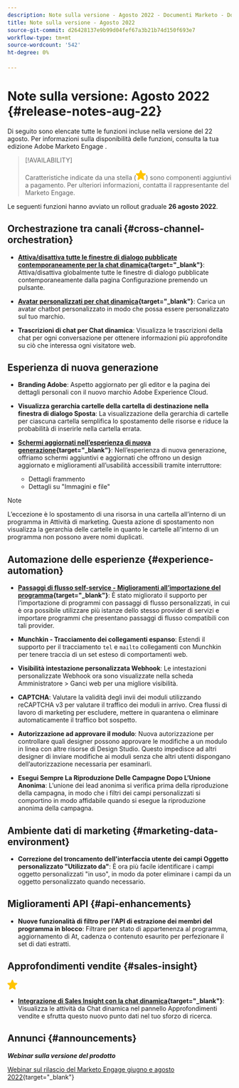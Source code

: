 ```yaml
---
description: Note sulla versione - Agosto 2022 - Documenti Marketo - Documentazione del prodotto
title: Note sulla versione - Agosto 2022
source-git-commit: d26428137e9b99d04fef67a3b21b74d150f693e7
workflow-type: tm+mt
source-wordcount: '542'
ht-degree: 0%

---
```


# Note sulla versione: Agosto 2022 {#release-notes-aug-22}

Di seguito sono elencate tutte le funzioni incluse nella versione del 22 agosto. Per informazioni sulla disponibilità delle funzioni, consulta la tua edizione Adobe Marketo Engage .

>[!AVAILABILITY]
>
>Caratteristiche indicate da una stella (![stella](assets/yellow-star.png)) sono componenti aggiuntivi a pagamento. Per ulteriori informazioni, contatta il rappresentante del Marketo Engage.

Le seguenti funzioni hanno avviato un rollout graduale **26 agosto 2022**.

## Orchestrazione tra canali {#cross-channel-orchestration}

* **[Attiva/disattiva tutte le finestre di dialogo pubblicate contemporaneamente per la chat dinamica](/help/marketo/product-docs/demand-generation/dynamic-chat/dialogues/dialogue-overview.md#disable-enable-all-dialogues){target=&quot;_blank&quot;}**: Attiva/disattiva globalmente tutte le finestre di dialogo pubblicate contemporaneamente dalla pagina Configurazione premendo un pulsante.

* **[Avatar personalizzati per chat dinamica](/help/marketo/product-docs/demand-generation/dynamic-chat/configuration.md#agent-settings){target=&quot;_blank&quot;}**: Carica un avatar chatbot personalizzato in modo che possa essere personalizzato sul tuo marchio.

* **Trascrizioni di chat per Chat dinamica**: Visualizza le trascrizioni della chat per ogni conversazione per ottenere informazioni più approfondite su ciò che interessa ogni visitatore web.

## Esperienza di nuova generazione

* **Branding Adobe**: Aspetto aggiornato per gli editor e la pagina dei dettagli personali con il nuovo marchio Adobe Experience Cloud.

* **Visualizza gerarchia cartelle della cartella di destinazione nella finestra di dialogo Sposta**: La visualizzazione della gerarchia di cartelle per ciascuna cartella semplifica lo spostamento delle risorse e riduce la probabilità di inserirle nella cartella errata.

* **[Schermi aggiornati nell’esperienza di nuova generazione](/help/marketo/product-docs/marketo-engage-next-generation-experience/toggle-switch.md){target=&quot;_blank&quot;}**: Nell’esperienza di nuova generazione, offriamo schermi aggiuntivi e aggiornati che offrono un design aggiornato e miglioramenti all’usabilità accessibili tramite interruttore:

   * Dettagli frammento
   * Dettagli su &quot;Immagini e file&quot;

>[!NOTE]
>
>L’eccezione è lo spostamento di una risorsa in una cartella all’interno di un programma in Attività di marketing. Questa azione di spostamento non visualizza la gerarchia delle cartelle in quanto le cartelle all&#39;interno di un programma non possono avere nomi duplicati.

## Automazione delle esperienze {#experience-automation}

* **[Passaggi di flusso self-service - Miglioramenti all’importazione del programma](/help/marketo/product-docs/core-marketo-concepts/smart-campaigns/flow-actions/flow-step-service.md){target=&quot;_blank&quot;}**: È stato migliorato il supporto per l’importazione di programmi con passaggi di flusso personalizzati, in cui è ora possibile utilizzare più istanze dello stesso provider di servizi e importare programmi che presentano passaggi di flusso compatibili con tali provider.

* **Munchkin - Tracciamento dei collegamenti espanso**: Estendi il supporto per il tracciamento `tel` e `mailto` collegamenti con Munchkin per tenere traccia di un set esteso di comportamenti web.

* **Visibilità intestazione personalizzata Webhook**: Le intestazioni personalizzate Webhook ora sono visualizzate nella scheda Amministratore > Ganci web per una migliore visibilità.

* **CAPTCHA**: Valutare la validità degli invii dei moduli utilizzando reCAPTCHA v3 per valutare il traffico dei moduli in arrivo. Crea flussi di lavoro di marketing per escludere, mettere in quarantena o eliminare automaticamente il traffico bot sospetto.

* **Autorizzazione ad approvare il modulo**: Nuova autorizzazione per controllare quali designer possono approvare le modifiche a un modulo in linea con altre risorse di Design Studio. Questo impedisce ad altri designer di inviare modifiche ai moduli senza che altri utenti dispongano dell’autorizzazione necessaria per esaminarli.

* **Esegui Sempre La Riproduzione Delle Campagne Dopo L’Unione Anonima**: L’unione dei lead anonima si verifica prima della riproduzione della campagna, in modo che i filtri dei campi personalizzati si comportino in modo affidabile quando si esegue la riproduzione anonima della campagna.

## Ambiente dati di marketing {#marketing-data-environment}

* **Correzione del troncamento dell&#39;interfaccia utente dei campi Oggetto personalizzato &quot;Utilizzato da&quot;**: È ora più facile identificare i campi oggetto personalizzati &quot;in uso&quot;, in modo da poter eliminare i campi da un oggetto personalizzato quando necessario.

## Miglioramenti API {#api-enhancements}

* **Nuove funzionalità di filtro per l&#39;API di estrazione dei membri del programma in blocco**: Filtrare per stato di appartenenza al programma, aggiornamento di At, cadenza o contenuto esaurito per perfezionare il set di dati estratti.

## Approfondimenti vendite {#sales-insight}

![(stella)](assets/yellow-star.png)

* **[Integrazione di Sales Insight con la chat dinamica](/help/marketo/product-docs/marketo-sales-insight/msi-for-salesforce/features/dynamic-chat-integration.md){target=&quot;_blank&quot;}**: Visualizza le attività da Chat dinamica nel pannello Approfondimenti vendite e sfrutta questo nuovo punto dati nel tuo sforzo di ricerca.

## Annunci {#announcements}

**_Webinar sulla versione del prodotto_**

[Webinar sul rilascio del Marketo Engage giugno e agosto 2022](https://engage.marketo.com/2022_June_August_Release_Webinar_OnDemandPage.html){target=&quot;_blank&quot;}
